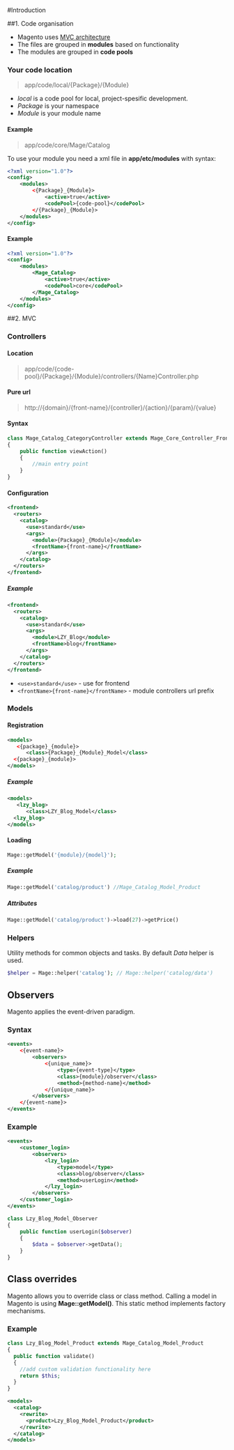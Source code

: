 #Introduction

##1. Code organisation

* Magento uses [MVC architecture](http://en.wikipedia.org/wiki/Model%E2%80%93view%E2%80%93controller)
* The files are grouped in **modules** based on functionality
* The modules are grouped in **code pools**

### Your code location

> app/code/local/{Package}/{Module}

* *local* is a code pool for local, project-spesific development.
* *Package* is your namespace
* *Module* is your module name

#### Example

> app/code/core/Mage/Catalog

To use your module you need a xml file in **app/etc/modules** with syntax:

```xml
<?xml version="1.0"?>
<config>
    <modules>
        <{Package}_{Module}>
            <active>true</active>
            <codePool>{code-pool}</codePool>
        </{Package}_{Module}>
    </modules>
</config>
```

#### Example

```xml
<?xml version="1.0"?>
<config>
    <modules>
        <Mage_Catalog>
            <active>true</active>
            <codePool>core</codePool>
        </Mage_Catalog>
    </modules>
</config>
```

##2. MVC

### Controllers

#### Location

> app/code/{code-pool}/{Package}/{Module}/controllers/{Name}Controller.php

#### Pure url

> http://{domain}/{front-name}/{controller}/{action}/{param}/{value}

#### Syntax

```php
class Mage_Catalog_CategoryController extends Mage_Core_Controller_Front_Action
{
    public function viewAction()
    {
        //main entry point
    }
}
```

#### Configuration


```xml
<frontend>
  <routers>
    <catalog>
      <use>standard</use>
      <args>
        <module>{Package}_{Module}</module>
        <frontName>{front-name}</frontName>
      </args>
    </catalog>
  </routers>
</frontend>
```

##### Example

```xml
<frontend>
  <routers>
    <catalog>
      <use>standard</use>
      <args>
        <module>LZY_Blog</module>
        <frontName>blog</frontName>
      </args>
    </catalog>
  </routers>
</frontend>
```

* `<use>standard</use>` - use for frontend
* `<frontName>{front-name}</frontName>` - module controllers url prefix

### Models

#### Registration

```xml
<models>
   <{package}_{module}>
      <class>{Package}_{Module}_Model</class>
  <{package}_{module}>
</models>
```

##### Example

```xml
<models>
   <lzy_blog>
      <class>LZY_Blog_Model</class>
  <lzy_blog>
</models>
```

#### Loading

```php
Mage::getModel('{module}/{model}');
```

##### Example

```php
Mage::getModel('catalog/product') //Mage_Catalog_Model_Product
```

##### Attributes

```php
Mage::getModel('catalog/product')->load(27)->getPrice()
```

### Helpers

Utility methods for common objects and tasks. By default *Data* helper is used.

```php
$helper = Mage::helper('catalog'); // Mage::helper('catalog/data')
```

## Observers

Magento applies the event-driven paradigm.

### Syntax

```xml
<events>
    <{event-name}>
        <observers>
            <{unique_name}>
                <type>{event-type}</type>
                <class>{module}/observer</class>
                <method>{method-name}</method>
            </{unique_name}>
        </observers>
    </{event-name}>
</events>
```

### Example

```xml
<events>
    <customer_login>
        <observers>
            <lzy_login>
                <type>model</type>
                <class>blog/observer</class>
                <method>userLogin</method>
            </lzy_login>
        </observers>
    </customer_login>
</events>
```

```php
class Lzy_Blog_Model_Observer
{
    public function userLogin($observer)
    {
        $data = $observer->getData();
    }
}
```

## Class overrides

Magento allows you to override class or class method. Calling a model in Magento is using **Mage::getModel()**. This static method implements factory mechanisms.

### Example

```php
class Lzy_Blog_Model_Product extends Mage_Catalog_Model_Product
{
  public function validate()
  {
    //add custom validation functionality here
    return $this;
  }
}
```

```xml
<models>
  <catalog>
    <rewrite>
      <product>Lzy_Blog_Model_Product</product>
    </rewrite>
  </catalog>
</models>
```